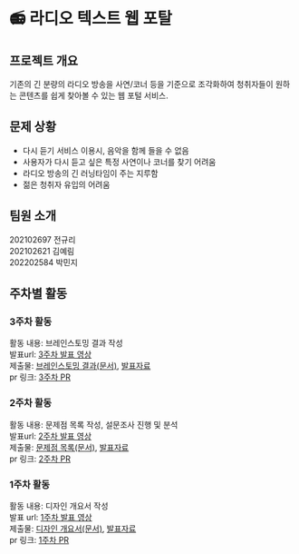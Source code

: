 # 📻 라디오 텍스트 웹 포탈

## 프로젝트 개요
기존의 긴 분량의 라디오 방송을 사연/코너 등을 기준으로 조각화하여 청취자들이 원하는 콘텐츠를 쉽게 찾아볼 수 있는 웹 포털 서비스.


## 문제 상황
- 다시 듣기 서비스 이용시, 음악을 함께 들을 수 없음
- 사용자가 다시 듣고 싶은 특정 사연이나 코너를 찾기 어려움
- 라디오 방송의 긴 러닝타임이 주는 지루함
- 젊은 청취자 유입의 어려움


## 팀원 소개
202102697 전규리  
202102621 김예림  
202202584 박민지

## 주차별 활동
### 3주차 활동
활동 내용: 브레인스토밍 결과 작성  
발표url: [3주차 발표 영상](https://www.youtube.com/watch?v=Bc2txOAU6Z8)  
제출물: [브레인스토밍 결과(문서)](./docs/7조-3주차-피스캐스트-브레인스토밍%20결과.pdf), [발표자료](docs/7조-3주차-피스캐스트-발표자료.pdf)  
pr 링크: [3주차 PR](https://github.com/radio-portal/radio-portal/pull/6)

### 2주차 활동
활동 내용: 문제점 목록 작성, 설문조사 진행 및 분석  
발표url: [2주차 발표 영상](https://www.youtube.com/watch?v=bMJGFPFRQe0&ab_channel=%EB%B0%95%EB%AF%BC%EC%A7%80)   
제출물: [문제점 목록(문서)](./docs/7조-2주차-피스캐스트-문제점%20개요서.pdf), [발표자료](./docs/7조-2주차-피스캐스트-발표자료.pdf)  
pr 링크: [2주차 PR](https://github.com/radio-portal/radio-portal/pull/2)


### 1주차 활동 
활동 내용: 디자인 개요서 작성  
발표 url: [1주차 발표 영상](https://youtu.be/V-AReXKBTvU)  
제출물: [디자인 개요서(문서)](https://github.com/radio-portal/radio-portal/blob/main/docs/1%EC%A3%BC%EC%B0%A8_%EB%94%94%EC%9E%90%EC%9D%B8%EA%B0%9C%EC%9A%94%EC%84%9C_7%EC%A1%B0.pdf), [발표자료](https://github.com/radio-portal/radio-portal/blob/main/docs/1%EC%A3%BC%EC%B0%A8_%EB%94%94%EC%9E%90%EC%9D%B8%EA%B0%9C%EC%9A%94%EC%84%9C_7%EC%A1%B0.pdf)  
pr 링크: [1주차 PR](https://github.com/radio-portal/radio-portal/pull/1)